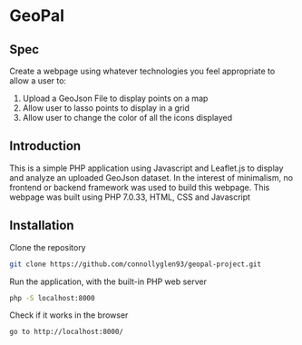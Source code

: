 # GeoPal

## Spec

Create a webpage using whatever technologies you feel appropriate to allow a user to:
1. Upload a GeoJson File to display points on a map
2. Allow user to lasso points to display in a grid
3. Allow user to change the color of all the icons displayed

## Introduction

This is a simple PHP application using Javascript and Leaflet.js to display and analyze an uploaded GeoJson dataset. 
In the interest of minimalism, no frontend or backend framework was used to build this webpage. 
This webpage was built using PHP 7.0.33, HTML, CSS and Javascript

## Installation

Clone the repository

```bash
git clone https://github.com/connollyglen93/geopal-project.git
```

Run the application, with the built-in PHP web server

```bash
php -S localhost:8000
```

Check if it works in the browser

```bash
go to http://localhost:8000/
```